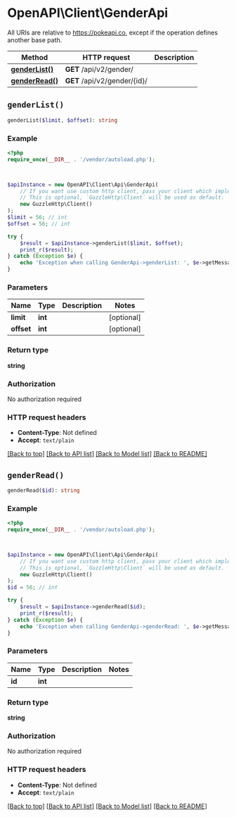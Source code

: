 # OpenAPI\Client\GenderApi

All URIs are relative to https://pokeapi.co, except if the operation defines another base path.

| Method | HTTP request | Description |
| ------------- | ------------- | ------------- |
| [**genderList()**](GenderApi.md#genderList) | **GET** /api/v2/gender/ |  |
| [**genderRead()**](GenderApi.md#genderRead) | **GET** /api/v2/gender/{id}/ |  |


## `genderList()`

```php
genderList($limit, $offset): string
```



### Example

```php
<?php
require_once(__DIR__ . '/vendor/autoload.php');



$apiInstance = new OpenAPI\Client\Api\GenderApi(
    // If you want use custom http client, pass your client which implements `GuzzleHttp\ClientInterface`.
    // This is optional, `GuzzleHttp\Client` will be used as default.
    new GuzzleHttp\Client()
);
$limit = 56; // int
$offset = 56; // int

try {
    $result = $apiInstance->genderList($limit, $offset);
    print_r($result);
} catch (Exception $e) {
    echo 'Exception when calling GenderApi->genderList: ', $e->getMessage(), PHP_EOL;
}
```

### Parameters

| Name | Type | Description  | Notes |
| ------------- | ------------- | ------------- | ------------- |
| **limit** | **int**|  | [optional] |
| **offset** | **int**|  | [optional] |

### Return type

**string**

### Authorization

No authorization required

### HTTP request headers

- **Content-Type**: Not defined
- **Accept**: `text/plain`

[[Back to top]](#) [[Back to API list]](../../README.md#endpoints)
[[Back to Model list]](../../README.md#models)
[[Back to README]](../../README.md)

## `genderRead()`

```php
genderRead($id): string
```



### Example

```php
<?php
require_once(__DIR__ . '/vendor/autoload.php');



$apiInstance = new OpenAPI\Client\Api\GenderApi(
    // If you want use custom http client, pass your client which implements `GuzzleHttp\ClientInterface`.
    // This is optional, `GuzzleHttp\Client` will be used as default.
    new GuzzleHttp\Client()
);
$id = 56; // int

try {
    $result = $apiInstance->genderRead($id);
    print_r($result);
} catch (Exception $e) {
    echo 'Exception when calling GenderApi->genderRead: ', $e->getMessage(), PHP_EOL;
}
```

### Parameters

| Name | Type | Description  | Notes |
| ------------- | ------------- | ------------- | ------------- |
| **id** | **int**|  | |

### Return type

**string**

### Authorization

No authorization required

### HTTP request headers

- **Content-Type**: Not defined
- **Accept**: `text/plain`

[[Back to top]](#) [[Back to API list]](../../README.md#endpoints)
[[Back to Model list]](../../README.md#models)
[[Back to README]](../../README.md)
